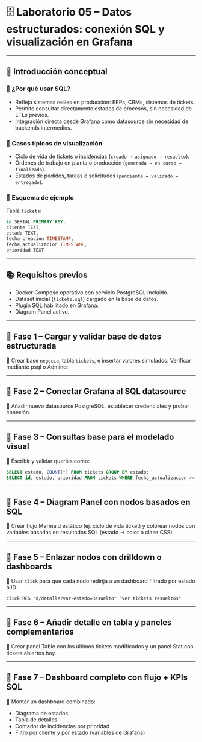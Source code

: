 

# 🗄️ Laboratorio 05 – Datos estructurados: conexión SQL y visualización en Grafana

---

## 🧠 Introducción conceptual

### 🔸 ¿Por qué usar SQL?

* Refleja sistemas reales en producción: ERPs, CRMs, sistemas de tickets.
* Permite consultar directamente estados de procesos, sin necesidad de ETLs previos.
* Integración directa desde Grafana como datasource sin necesidad de backends intermedios.

### 🔸 Casos típicos de visualización

* Ciclo de vida de tickets o incidencias (`creado → asignado → resuelto`).
* Órdenes de trabajo en planta o producción (`generada → en curso → finalizada`).
* Estados de pedidos, tareas o solicitudes (`pendiente → validado → entregado`).

### 🔸 Esquema de ejemplo

Tabla `tickets`:

```sql
id SERIAL PRIMARY KEY,
cliente TEXT,
estado TEXT,
fecha_creacion TIMESTAMP,
fecha_actualizacion TIMESTAMP,
prioridad TEXT
```

---

## 📚 Requisitos previos

* Docker Compose operativo con servicio PostgreSQL incluido.
* Dataset inicial (`tickets.sql`) cargado en la base de datos.
* Plugin SQL habilitado en Grafana.
* Diagram Panel activo.

---

## 🔹 Fase 1 – Cargar y validar base de datos estructurada

🎯 Crear base `negocio`, tabla `tickets`, e insertar valores simulados. Verificar mediante psql o Adminer.

---

## 🔹 Fase 2 – Conectar Grafana al SQL datasource

🎯 Añadir nuevo datasource PostgreSQL, establecer credenciales y probar conexión.

---

## 🔹 Fase 3 – Consultas base para el modelado visual

🎯 Escribir y validar queries como:

```sql
SELECT estado, COUNT(*) FROM tickets GROUP BY estado;
SELECT id, estado, prioridad FROM tickets WHERE fecha_actualizacion >= now() - interval '1 day';
```

---

## 🔹 Fase 4 – Diagram Panel con nodos basados en SQL

🎯 Crear flujo Mermaid estático (ej. ciclo de vida ticket) y colorear nodos con variables basadas en resultados SQL (estado → color o clase CSS).

---

## 🔹 Fase 5 – Enlazar nodos con drilldown o dashboards

🎯 Usar `click` para que cada nodo redirija a un dashboard filtrado por estado o ID.

```mermaid
click RES "d/detalle?var-estado=Resuelto" "Ver tickets resueltos"
```

---

## 🔹 Fase 6 – Añadir detalle en tabla y paneles complementarios

🎯 Crear panel Table con los últimos tickets modificados y un panel Stat con tickets abiertos hoy.

---

## 🔹 Fase 7 – Dashboard completo con flujo + KPIs SQL

🎯 Montar un dashboard combinado:

* Diagrama de estados
* Tabla de detalles
* Contador de incidencias por prioridad
* Filtro por cliente y por estado (variables de Grafana)
